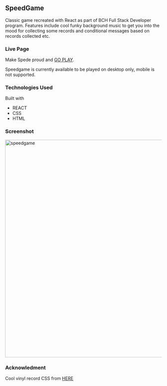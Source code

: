 ## SpeedGame

Classic game recreated with React as part of BCH Full Stack Developer program. Features include cool funky background music to get you into the mood for collecting some records and conditional messages based on records collected etc.

### Live Page

Make Spede proud and [GO PLAY](https://regal-bunny-f5d9f3.netlify.app).

Speedgame is currently available to be played on desktop only, mobile is not supported. 

### Technologies Used

Built with
- REACT
- CSS
- HTML

### Screenshot 

<img width="700" alt="speedgame" src="https://user-images.githubusercontent.com/77112303/202126901-6df33fc4-c64c-46c6-812d-8273147aa3d2.png">

### Acknowledment 

Cool vinyl record CSS from [HERE](https://codepen.io/thebabydino)
